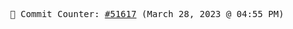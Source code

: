 <p align="center">
    <samp>
        📮 Commit Counter: <a href="https://github.com/Javascript-void0/Javascript-void0/commits/main">#51617</a> (March 28, 2023 @ 04:55 PM)
    </samp>
</p>